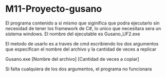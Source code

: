 # M11-Proyecto-gusano

El programa contenido a si mismo que siginifica que podra ejecutarlo sin
necesidad de tener los framework de C#, lo unico que necesitara sera
un sistema windows.
El nombre del ejecutable es Gusano_UF2.exe

El metodo de usarlo es a traves de cmd escribiendo los dos argumentos
que especifican el nombre del archivo y la cantidad de veces a replicar

Gusano.exe [Nombre del archivo] [Cantidad de veces a copiar]

Si falta cualquiera de los dos argumentos, el programa no funcionara
